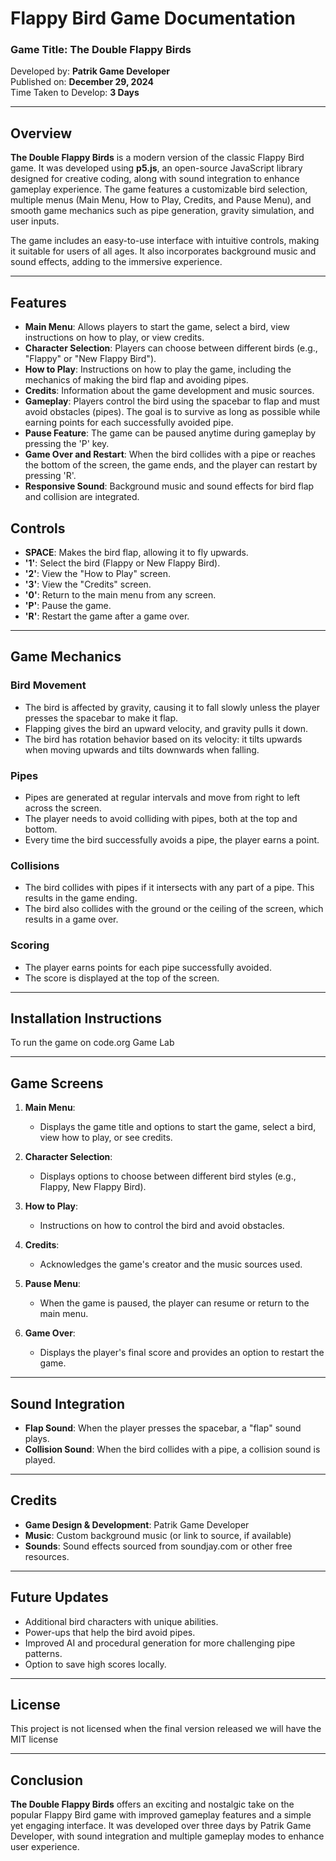 # Flappy Bird Game Documentation

### Game Title: **The Double Flappy Birds**
Developed by: **Patrik Game Developer**  
Published on: **December 29, 2024**  
Time Taken to Develop: **3 Days**

---

## Overview

**The Double Flappy Birds** is a modern version of the classic Flappy Bird game. It was developed using **p5.js**, an open-source JavaScript library designed for creative coding, along with sound integration to enhance gameplay experience. The game features a customizable bird selection, multiple menus (Main Menu, How to Play, Credits, and Pause Menu), and smooth game mechanics such as pipe generation, gravity simulation, and user inputs.

The game includes an easy-to-use interface with intuitive controls, making it suitable for users of all ages. It also incorporates background music and sound effects, adding to the immersive experience.

---

## Features

- **Main Menu**: Allows players to start the game, select a bird, view instructions on how to play, or view credits.
- **Character Selection**: Players can choose between different birds (e.g., "Flappy" or "New Flappy Bird").
- **How to Play**: Instructions on how to play the game, including the mechanics of making the bird flap and avoiding pipes.
- **Credits**: Information about the game development and music sources.
- **Gameplay**: Players control the bird using the spacebar to flap and must avoid obstacles (pipes). The goal is to survive as long as possible while earning points for each successfully avoided pipe.
- **Pause Feature**: The game can be paused anytime during gameplay by pressing the 'P' key.
- **Game Over and Restart**: When the bird collides with a pipe or reaches the bottom of the screen, the game ends, and the player can restart by pressing 'R'.
- **Responsive Sound**: Background music and sound effects for bird flap and collision are integrated.
  


## Controls

- **SPACE**: Makes the bird flap, allowing it to fly upwards.
- **'1'**: Select the bird (Flappy or New Flappy Bird).
- **'2'**: View the "How to Play" screen.
- **'3'**: View the "Credits" screen.
- **'0'**: Return to the main menu from any screen.
- **'P'**: Pause the game.
- **'R'**: Restart the game after a game over.

---

## Game Mechanics

### Bird Movement

- The bird is affected by gravity, causing it to fall slowly unless the player presses the spacebar to make it flap.
- Flapping gives the bird an upward velocity, and gravity pulls it down.
- The bird has rotation behavior based on its velocity: it tilts upwards when moving upwards and tilts downwards when falling.

### Pipes

- Pipes are generated at regular intervals and move from right to left across the screen.
- The player needs to avoid colliding with pipes, both at the top and bottom.
- Every time the bird successfully avoids a pipe, the player earns a point.
  
### Collisions

- The bird collides with pipes if it intersects with any part of a pipe. This results in the game ending.
- The bird also collides with the ground or the ceiling of the screen, which results in a game over.

### Scoring

- The player earns points for each pipe successfully avoided.
- The score is displayed at the top of the screen.

---

## Installation Instructions

To run the game on code.org Game Lab


---

## Game Screens

1. **Main Menu**: 
   - Displays the game title and options to start the game, select a bird, view how to play, or see credits.
   
2. **Character Selection**: 
   - Displays options to choose between different bird styles (e.g., Flappy, New Flappy Bird).
   
3. **How to Play**:
   - Instructions on how to control the bird and avoid obstacles.
   
4. **Credits**:
   - Acknowledges the game's creator and the music sources used.
   
5. **Pause Menu**:
   - When the game is paused, the player can resume or return to the main menu.

6. **Game Over**: 
   - Displays the player's final score and provides an option to restart the game.

---

## Sound Integration

- **Flap Sound**: When the player presses the spacebar, a "flap" sound plays.
- **Collision Sound**: When the bird collides with a pipe, a collision sound is played.

---

## Credits

- **Game Design & Development**: Patrik Game Developer
- **Music**: Custom background music (or link to source, if available)
- **Sounds**: Sound effects sourced from soundjay.com or other free resources.

---

## Future Updates

- Additional bird characters with unique abilities.
- Power-ups that help the bird avoid pipes.
- Improved AI and procedural generation for more challenging pipe patterns.
- Option to save high scores locally.
  
---

## License

This project is not licensed when the final version released we will have the MIT license

---

## Conclusion

**The Double Flappy Birds** offers an exciting and nostalgic take on the popular Flappy Bird game with improved gameplay features and a simple yet engaging interface. It was developed over three days by Patrik Game Developer, with sound integration and multiple gameplay modes to enhance user experience.